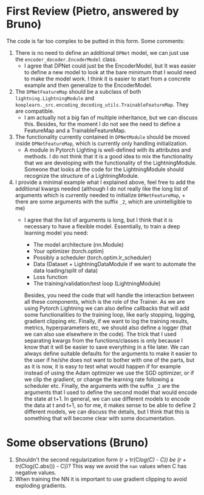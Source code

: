 # First Review (Pietro, answered by Bruno)
The code is far too complex to be putted in this form. Some comments:

1. There is no need to define an additional `DPNet` model, we can just use the `encoder_decoder.EncoderModel` class.
    - I agree that DPNet could just be the EncoderModel, but It was easier to define a new model to look at the bare 
      minimum that I would need to make the model work. I think it is easier to start from a concrete example and 
      then generalize to the EncoderModel.
2. The `DPNetFeatureMap` should be a subclass of both `lightning.LightningModule` and `kooplearn._src.encoding_decoding_utils.TrainableFeatureMap`. They are compatible.
    - I am actually not a big fan of multiple inheritance, but we can discuss this. Besides, for the moment I do not 
      see the need to define a FeatureMap and a TrainableFeatureMap.
3. The functionality currently contained in `DPNetModule` should be moved inside `DPNetFeatureMap`, which is currently only handling initialization.
   - A module in Pytorch Lighting is well-defined with its attributes and methods. I do not think that it is a good 
     idea to mix the functionality that we are developing with the functionality of the LightningModule. Someone 
     that looks at the code for the LightningModule should recognize the structure of a LightningModule.
4. I provide a minimal example what I explained above, feel free to add the additional kwargs needed (although I do not really like the long list of arguments which is currently needed to initialize `DPNetFeatureMap`, + there are some arguments with the suffix `_2`, which are unintelligible to me)
    - I agree that the list of arguments is long, but I think that it is necessary to have a flexible model. 
      Essentially, to train a deep learning model you need:
      - The model architecture (nn.Module)
      - Your optimizer (torch.optim)
      - Possibly a scheduler (torch.optim.lr_scheduler)
      - Data (Dataset + LightningDataModule if we want to automate the data loading/split of data)
      - Loss function
      - The training/validation/test loop (LightningModule)
      
      Besides, you need the code that will handle the interaction between all these components, which is the role of the
      Trainer. As we are using Pytorch Lightning we can also define callbacks that will add some functionalities to the
      training loop, like early stopping, logging, gradient clipping etc. Finally, if we want to log the training 
      results, metrics, hyperparameters etc, we should also define a logger (that we can also use elsewhere in the code).
      The trick that I used separating kwargs from the functions/classes is only because I know that it will be 
      easier to save everything in a file later. 
      We can always define suitable defaults for the arguments to make it easier to the user if he/she does not want 
      to bother with one of the parts, but as it is now, it is easy to test what would happen if for example instead 
      of using the Adam optimizer we use the SGD optimizer, or if we clip the gradient, or change the learning rate 
      following a scheduler etc.
      Finally, the arguments with the suffix `_2` are the arguments that I used to define the second model that 
      would encode the state at t+1. In general, we can use different models to encode the data at t and t+1, so for 
      me, it makes sense to be able to define 2 different models, we can discuss the details, but I think that this 
      is something that will become clear with some documentation.

# Some observations (Bruno)
1. Shouldn't the second regularization form (r + tr(C*log(C) - C)) be (r + tr(C*log(C.abs()) - C))? This way we 
   avoid  the `nan` values when C has negative values.
2. When training the NN it is important to use gradient clipping to avoid exploding gradients.